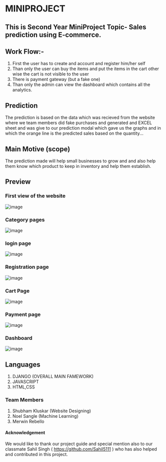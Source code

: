# MINIPROJECT

## This is Second Year MiniProject Topic- Sales prediction using E-commerce.

## Work Flow:- 

1. First the user has to  create and account and register him/her self
2. Than only the user can buy the items and put the items in the cart other wise the cart is not visible to the user
3. There is  payment gateway (but a fake one)
4. Than only the admin can view the dashboard which contains all the analytics.

## Prediction
The prediction is based on the data which was recieved from the website where we team members did fake purchases and generated and EXCEL sheet and  was give to 
our prediction modal which gave us the graphs and in which the orange line is the predicted sales based on the quantity... 
  
## Main Motive (scope)
The prediction made will help small businesses to grow and and also help them know which product to keep  in inventory  and help them establish.
## Preview

### First view of the website
![image](https://github.com/Merwin-Rebello/MINIPROJECT/assets/110761387/fb7f7848-3fa3-49d1-8032-70e3d7c1d107)

### Category pages
![image](https://github.com/Merwin-Rebello/MINIPROJECT/assets/110761387/85b2c432-c2fb-4830-9499-678f9c9dfe74)

### login page
![image](https://github.com/Merwin-Rebello/MINIPROJECT/assets/110761387/d4eff025-2c9b-4f89-923e-896137cef226)

### Registration page
![image](https://github.com/Merwin-Rebello/MINIPROJECT/assets/110761387/d0f81bce-bedb-4067-8ee3-a4119ebd5d16)

### Cart Page
![image](https://github.com/Merwin-Rebello/MINIPROJECT/assets/110761387/79c33324-53ef-4a2c-8e21-09c2534a2811)

### Payment page
![image](https://github.com/Merwin-Rebello/MINIPROJECT/assets/110761387/78f52d9e-dc6d-4dda-821d-d16b7ae72969)

### Dashboard 
![image](https://github.com/Merwin-Rebello/MINIPROJECT/assets/110761387/bb9f087a-d1a8-4e50-83ff-170ade7cf07a)

## Languages 
1. DJANGO (OVERALL MAIN FAMEWORK)
2. JAVASCRIPT
3. HTML,CSS
### Team Members

1. Shubham Kluskar (Website Designing) 
2. Noel Sangle (Machine Learning)
3. Merwin Rebello

#### Acknowledgement 
We would like to thank our project guide  and special mention also to  our classmate Sahil Singh ( https://github.com/Sahil5111 )  who has also helped and contributed in this project.
